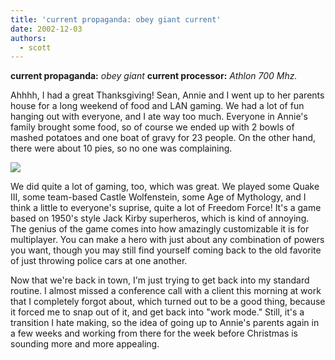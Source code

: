 ```yaml
---
title: 'current propaganda: obey giant current'
date: 2002-12-03
authors:
  - scott
---
```


**current propaganda:** _obey giant_
**current processor:** _Athlon 700 Mhz._

Ahhhh, I had a great Thanksgiving! Sean, Annie and I went up to her parents house for a long weekend of food and LAN gaming. We had a lot of fun hanging out with everyone, and I ate way too much. Everyone in Annie's family brought some food, so of course we ended up with 2 bowls of mashed potatoes and one boat of gravy for 23 people. On the other hand, there were about 10 pies, so no one was complaining.

[![](/images/blog-photos/lanparty-thanksgiving2002.jpg)](/images/blog-photos/lanparty-thanksgiving2002.jpg)

We did quite a lot of gaming, too, which was great. We played some Quake III, some team-based Castle Wolfenstein, some Age of Mythology, and I think a little to everyone's suprise, quite a lot of Freedom Force! It's a game based on 1950's style Jack Kirby superheros, which is kind of annoying. The genius of the game comes into how amazingly customizable it is for multiplayer. You can make a hero with just about any combination of powers you want, though you may still find yourself coming back to the old favorite of just throwing police cars at one another.

Now that we're back in town, I'm just trying to get back into my standard routine. I almost missed a conference call with a client this morning at work that I completely forgot about, which turned out to be a good thing, because it forced me to snap out of it, and get back into "work mode." Still, it's a transition I hate making, so the idea of going up to Annie's parents again in a few weeks and working from there for the week before Christmas is sounding more and more appealing.
